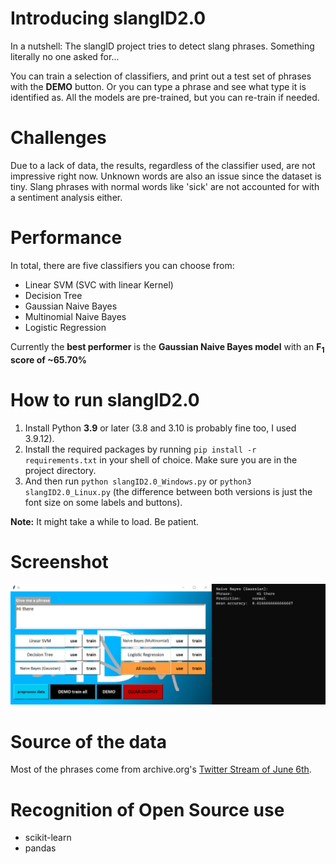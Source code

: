 # Introducing slangID2.0

In a nutshell: The slangID project tries to detect slang phrases. Something literally no one asked for...

You can train a selection of classifiers, and print out a test set of phrases with the **DEMO** button.
Or you can type a phrase and see what type it is identified as. All the models are pre-trained, but you can re-train if needed.

# Challenges

Due to a lack of data, the results, regardless of the classifier used, are not impressive right now.
 Unknown words are also an issue since the dataset is tiny. Slang phrases with normal words like 'sick' are not accounted for with a sentiment analysis either.

# Performance
In total, there are five classifiers you can choose from:

* Linear SVM (SVC with linear Kernel)
* Decision Tree
* Gaussian Naive Bayes
* Multinomial Naive Bayes
* Logistic Regression

Currently the **best performer** is the **Gaussian Naive Bayes model** with an **F<sub>1</sub> score of ~65.70%**

# How to run slangID2.0

1. Install Python **3.9** or later (3.8 and 3.10 is probably fine too, I used 3.9.12).
2. Install the required packages by running `pip install -r requirements.txt` in your shell of choice. Make sure you are in the project directory.
3. And then run `python slangID2.0_Windows.py` or `python3 slangID2.0_Linux.py` (the difference between both versions is just the font size on some labels and buttons).

**Note:** It might take a while to load. Be patient.

# Screenshot

![slangID2.0](misc/slangID2.0v1.1_screenshot.png)

# Source of the data

Most of the phrases come from archive.org's [Twitter Stream of June 6th](https://archive.org/details/archiveteam-twitter-stream-2021-06).

# Recognition of Open Source use

* scikit-learn
* pandas
